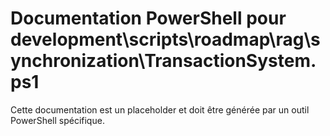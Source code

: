 # Documentation PowerShell pour development\scripts\roadmap\rag\synchronization\TransactionSystem.ps1

Cette documentation est un placeholder et doit être générée par un outil PowerShell spécifique.
